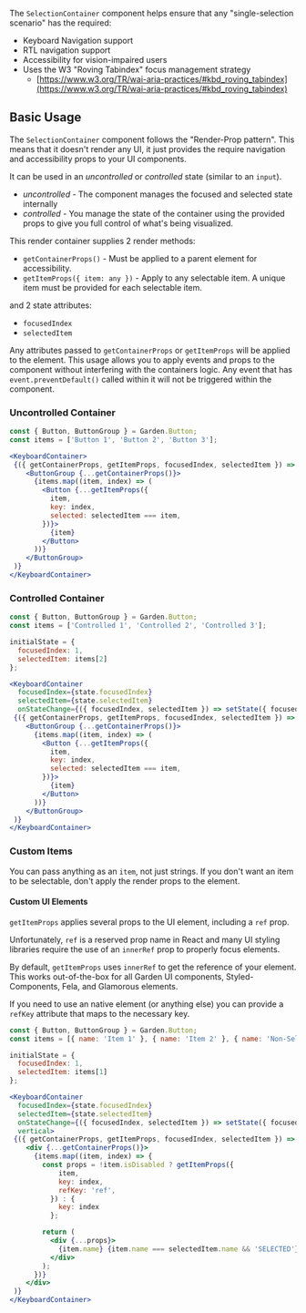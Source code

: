 The `SelectionContainer` component helps ensure that any "single-selection scenario" has the required:
- Keyboard Navigation support
- RTL navigation support
- Accessibility for vision-impaired users
- Uses the W3 "Roving Tabindex" focus management strategy
  - [https://www.w3.org/TR/wai-aria-practices/#kbd_roving_tabindex](https://www.w3.org/TR/wai-aria-practices/#kbd_roving_tabindex)

## Basic Usage

The `SelectionContainer` component follows the "Render-Prop pattern". This means that it doesn't render any UI, it just provides the require navigation and accessibility props to your UI components.

It can be used in an _uncontrolled_ or _controlled_ state (similar to an `input`).

- _uncontrolled_ - The component manages the focused and selected state internally
- _controlled_ - You manage the state of the container using the provided props to give you full control of what's being visualized.

This render container supplies 2 render methods:

- `getContainerProps()` - Must be applied to a parent element for accessibility.
- `getItemProps({ item: any })` - Apply to any selectable item. A unique item must be provided for each selectable item.

and 2 state attributes:

- `focusedIndex`
- `selectedItem`

Any attributes passed to `getContainerProps` or `getItemProps` will be applied to the element. This usage allows you to apply events and props to the component without interfering with the containers logic. Any event that has `event.preventDefault()` called within it will not be triggered within the component.

### Uncontrolled Container

```jsx
const { Button, ButtonGroup } = Garden.Button;
const items = ['Button 1', 'Button 2', 'Button 3'];

<KeyboardContainer>
 {({ getContainerProps, getItemProps, focusedIndex, selectedItem }) => (
    <ButtonGroup {...getContainerProps()}>
      {items.map((item, index) => (
        <Button {...getItemProps({
          item,
          key: index,
          selected: selectedItem === item,
        })}>
          {item}
        </Button>
      ))}
    </ButtonGroup>
 )}
</KeyboardContainer>
```

### Controlled Container

```jsx
const { Button, ButtonGroup } = Garden.Button;
const items = ['Controlled 1', 'Controlled 2', 'Controlled 3'];

initialState = {
  focusedIndex: 1,
  selectedItem: items[2]
};

<KeyboardContainer
  focusedIndex={state.focusedIndex}
  selectedItem={state.selectedItem}
  onStateChange={({ focusedIndex, selectedItem }) => setState({ focusedIndex, selectedItem })}>
 {({ getContainerProps, getItemProps, focusedIndex, selectedItem }) => (
    <ButtonGroup {...getContainerProps()}>
      {items.map((item, index) => (
        <Button {...getItemProps({
          item,
          key: index,
          selected: selectedItem === item,
        })}>
          {item}
        </Button>
      ))}
    </ButtonGroup>
 )}
</KeyboardContainer>
```

### Custom Items

You can pass anything as an `item`, not just strings. If you don't want an item to be selectable, don't apply the render props to the element.

#### Custom UI Elements
`getItemProps` applies several props to the UI element, including a `ref` prop.

Unfortunately, `ref` is a reserved prop name in React and many UI styling libraries require the use of an `innerRef` prop to properly focus elements.

By default, `getItemProps` uses `innerRef` to get the reference of your element. This works out-of-the-box for all Garden UI components, Styled-Components, Fela, and Glamorous elements.

If you need to use an native element (or anything else) you can provide a `refKey` attribute that maps to the necessary key.

```jsx
const { Button, ButtonGroup } = Garden.Button;
const items = [{ name: 'Item 1' }, { name: 'Item 2' }, { name: 'Non-Selectable Item 3', isDisabled: true }, { name: 'Item 4' }];

initialState = {
  focusedIndex: 1,
  selectedItem: items[1]
};

<KeyboardContainer
  focusedIndex={state.focusedIndex}
  selectedItem={state.selectedItem}
  onStateChange={({ focusedIndex, selectedItem }) => setState({ focusedIndex, selectedItem })}
  vertical>
 {({ getContainerProps, getItemProps, focusedIndex, selectedItem }) => (
    <div {...getContainerProps()}>
      {items.map((item, index) => {
        const props = !item.isDisabled ? getItemProps({
            item,
            key: index,
            refKey: 'ref',
          }) : {
            key: index
          };

        return (
          <div {...props}>
            {item.name} {item.name === selectedItem.name && 'SELECTED'}
          </div>
        );
      })}
    </div>
 )}
</KeyboardContainer>
```
